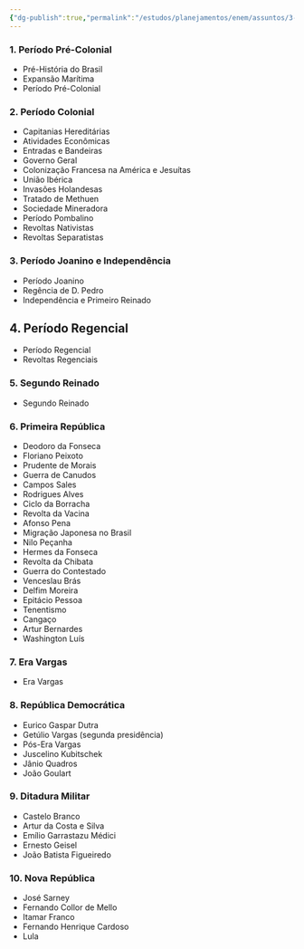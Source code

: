 ```yaml
---
{"dg-publish":true,"permalink":"/estudos/planejamentos/enem/assuntos/3-humanas/historia/2-historia-do-brasil/"}
---
```


### 1. Período Pré-Colonial

- Pré-História do Brasil
- Expansão Marítima
- Período Pré-Colonial

### 2. Período Colonial

- Capitanias Hereditárias
- Atividades Econômicas
- Entradas e Bandeiras
- Governo Geral
- Colonização Francesa na América e Jesuítas
- União Ibérica
- Invasões Holandesas
- Tratado de Methuen
- Sociedade Mineradora
- Período Pombalino
- Revoltas Nativistas
- Revoltas Separatistas

### 3. Período Joanino e Independência

- Período Joanino
- Regência de D. Pedro
- Independência e Primeiro Reinado

## 4. Período Regencial

- Período Regencial
- Revoltas Regenciais

### 5. Segundo Reinado

- Segundo Reinado

### 6. Primeira República

- Deodoro da Fonseca
- Floriano Peixoto
- Prudente de Morais
- Guerra de Canudos
- Campos Sales
- Rodrigues Alves
- Ciclo da Borracha
- Revolta da Vacina
- Afonso Pena
- Migração Japonesa no Brasil
- Nilo Peçanha
- Hermes da Fonseca
- Revolta da Chibata
- Guerra do Contestado
- Venceslau Brás
- Delfim Moreira
- Epitácio Pessoa
- Tenentismo
- Cangaço
- Artur Bernardes
- Washington Luís

### 7. Era Vargas

- Era Vargas

### 8. República Democrática

- Eurico Gaspar Dutra
- Getúlio Vargas (segunda presidência)
- Pós-Era Vargas
- Juscelino Kubitschek
- Jânio Quadros
- João Goulart

### 9. Ditadura Militar

- Castelo Branco
- Artur da Costa e Silva
- Emílio Garrastazu Médici
- Ernesto Geisel
- João Batista Figueiredo

### 10. Nova República

- José Sarney
- Fernando Collor de Mello
- Itamar Franco
- Fernando Henrique Cardoso
- Lula
